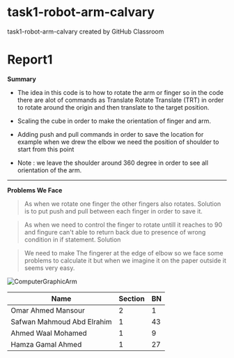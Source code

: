 # task1-robot-arm-calvary
task1-robot-arm-calvary created by GitHub Classroom



# Report1
**Summary**


* The idea in this code is to how to rotate the arm or finger so in the  code there are alot of commands as Translate Rotate Translate (TRT) in order to rotate around the origin and then translate to the target position. 

* Scaling the cube in order to make the orientation of finger and arm.

* Adding push and pull commands in order to save the location for example when we drew the elbow we need the position of shoulder to start from this point
* Note : we leave the shoulder around 360 degree in order to see all orientation of the arm.




--- ---

**Problems We Face**

>As when we rotate one finger the other fingers also rotates. Solution is to put push and pull between each finger in order to save it.

>As when we need to control the finger to rotate untill it reaches to 90 and fingure can't able to return back due to presence of wrong condition in if statement. Solution

> We need to make The fingerer at the edge of elbow so we face some problems to calculate it but when we imagine it on the paper outside it seems very easy. 

![ComputerGraphicArm](https://user-images.githubusercontent.com/61346819/139133961-3a281d10-b8a3-4dcb-8435-90a3fdb0295e.png)


| Name                       | Section | BN  |
| -------------------------- | ------- | --- |
| Omar Ahmed Mansour         | 2       | 1   |
| Safwan Mahmoud Abd Elrahim | 1       | 43  |
| Ahmed Waal Mohamed         | 1       | 9   |
| Hamza Gamal Ahmed          | 1       | 27  |










 
